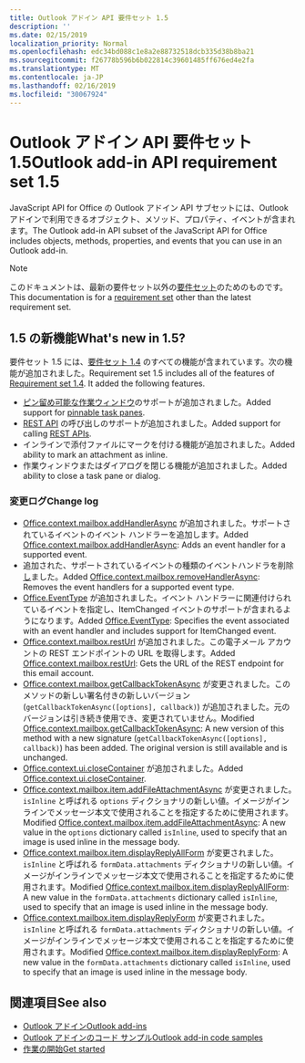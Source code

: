 ```yaml
---
title: Outlook アドイン API 要件セット 1.5
description: ''
ms.date: 02/15/2019
localization_priority: Normal
ms.openlocfilehash: edc34bd088c1e8a2e88732518dcb335d38b8ba21
ms.sourcegitcommit: f26778b596b6b022814c39601485ff676ed4e2fa
ms.translationtype: MT
ms.contentlocale: ja-JP
ms.lasthandoff: 02/16/2019
ms.locfileid: "30067924"
---
```

# <a name="outlook-add-in-api-requirement-set-15"></a><span data-ttu-id="3d07c-102">Outlook アドイン API 要件セット 1.5</span><span class="sxs-lookup"><span data-stu-id="3d07c-102">Outlook add-in API requirement set 1.5</span></span>

<span data-ttu-id="3d07c-103">JavaScript API for Office の Outlook アドイン API サブセットには、Outlook アドインで利用できるオブジェクト、メソッド、プロパティ、イベントが含まれます。</span><span class="sxs-lookup"><span data-stu-id="3d07c-103">The Outlook add-in API subset of the JavaScript API for Office includes objects, methods, properties, and events that you can use in an Outlook add-in.</span></span>

> [!NOTE]
> <span data-ttu-id="3d07c-104">このドキュメントは、最新の要件セット以外の[要件セット](/office/dev/add-ins/reference/requirement-sets/outlook-api-requirement-sets)のためのものです。</span><span class="sxs-lookup"><span data-stu-id="3d07c-104">This documentation is for a [requirement set](/office/dev/add-ins/reference/requirement-sets/outlook-api-requirement-sets) other than the latest requirement set.</span></span>

## <a name="whats-new-in-15"></a><span data-ttu-id="3d07c-105">1.5 の新機能</span><span class="sxs-lookup"><span data-stu-id="3d07c-105">What's new in 1.5?</span></span>

<span data-ttu-id="3d07c-p101">要件セット 1.5 には、[要件セット 1.4](../requirement-set-1.4/outlook-requirement-set-1.4.md) のすべての機能が含まれています。次の機能が追加されました。</span><span class="sxs-lookup"><span data-stu-id="3d07c-p101">Requirement set 1.5 includes all of the features of [Requirement set 1.4](../requirement-set-1.4/outlook-requirement-set-1.4.md). It added the following features.</span></span>

- <span data-ttu-id="3d07c-108">[ピン留め可能な作業ウィンドウ](https://docs.microsoft.com/outlook/add-ins/pinnable-taskpane)のサポートが追加されました。</span><span class="sxs-lookup"><span data-stu-id="3d07c-108">Added support for [pinnable task panes](https://docs.microsoft.com/outlook/add-ins/pinnable-taskpane).</span></span>
- <span data-ttu-id="3d07c-109">[REST API](https://docs.microsoft.com/outlook/add-ins/use-rest-api) の呼び出しのサポートが追加されました。</span><span class="sxs-lookup"><span data-stu-id="3d07c-109">Added support for calling [REST APIs](https://docs.microsoft.com/outlook/add-ins/use-rest-api).</span></span>
- <span data-ttu-id="3d07c-110">インラインで添付ファイルにマークを付ける機能が追加されました。</span><span class="sxs-lookup"><span data-stu-id="3d07c-110">Added ability to mark an attachment as inline.</span></span>
- <span data-ttu-id="3d07c-111">作業ウィンドウまたはダイアログを閉じる機能が追加されました。</span><span class="sxs-lookup"><span data-stu-id="3d07c-111">Added ability to close a task pane or dialog.</span></span>

### <a name="change-log"></a><span data-ttu-id="3d07c-112">変更ログ</span><span class="sxs-lookup"><span data-stu-id="3d07c-112">Change log</span></span>

- <span data-ttu-id="3d07c-113">[Office.context.mailbox.addHandlerAsync](office.context.mailbox.md#addhandlerasynceventtype-handler-options-callback) が追加されました。サポートされているイベントのイベント ハンドラーを追加します。</span><span class="sxs-lookup"><span data-stu-id="3d07c-113">Added [Office.context.mailbox.addHandlerAsync](office.context.mailbox.md#addhandlerasynceventtype-handler-options-callback): Adds an event handler for a supported event.</span></span>
- <span data-ttu-id="3d07c-114">追加された、サポートされているイベントの種類のイベントハンドラを削除[し](office.context.mailbox.md#removehandlerasynceventtype-options-callback)ました。</span><span class="sxs-lookup"><span data-stu-id="3d07c-114">Added [Office.context.mailbox.removeHandlerAsync](office.context.mailbox.md#removehandlerasynceventtype-options-callback): Removes the event handlers for a supported event type.</span></span>
- <span data-ttu-id="3d07c-115">[Office.EventType](office.md#eventtype-string) が追加されました。イベント ハンドラーに関連付けられているイベントを指定し、ItemChanged イベントのサポートが含まれるようになります。</span><span class="sxs-lookup"><span data-stu-id="3d07c-115">Added [Office.EventType](office.md#eventtype-string): Specifies the event associated with an event handler and includes support for ItemChanged event.</span></span>
- <span data-ttu-id="3d07c-116">[Office.context.mailbox.restUrl](office.context.mailbox.md#resturl-string) が追加されました。この電子メール アカウントの REST エンドポイントの URL を取得します。</span><span class="sxs-lookup"><span data-stu-id="3d07c-116">Added [Office.context.mailbox.restUrl](office.context.mailbox.md#resturl-string): Gets the URL of the REST endpoint for this email account.</span></span>
- <span data-ttu-id="3d07c-p102">[Office.context.mailbox.getCallbackTokenAsync](office.context.mailbox.md#getcallbacktokenasyncoptions-callback) が変更されました。このメソッドの新しい署名付きの新しいバージョン (`getCallbackTokenAsync([options], callback)`) が追加されました。元のバージョンは引き続き使用でき、変更されていません。</span><span class="sxs-lookup"><span data-stu-id="3d07c-p102">Modified [Office.context.mailbox.getCallbackTokenAsync](office.context.mailbox.md#getcallbacktokenasyncoptions-callback): A new version of this method with a new signature (`getCallbackTokenAsync([options], callback)`) has been added. The original version is still available and is unchanged.</span></span>
- <span data-ttu-id="3d07c-119">[Office.context.ui.closeContainer](/javascript/api/office/office.ui#closecontainer--) が追加されました。</span><span class="sxs-lookup"><span data-stu-id="3d07c-119">Added [Office.context.ui.closeContainer](/javascript/api/office/office.ui#closecontainer--).</span></span>
- <span data-ttu-id="3d07c-120">[Office.context.mailbox.item.addFileAttachmentAsync](office.context.mailbox.item.md#addfileattachmentasyncuri-attachmentname-options-callback) が変更されました。`isInline` と呼ばれる `options` ディクショナリの新しい値。イメージがインラインでメッセージ本文で使用されることを指定するために使用されます。</span><span class="sxs-lookup"><span data-stu-id="3d07c-120">Modified [Office.context.mailbox.item.addFileAttachmentAsync](office.context.mailbox.item.md#addfileattachmentasyncuri-attachmentname-options-callback): A new value in the `options` dictionary called `isInline`, used to specify that an image is used inline in the message body.</span></span>
- <span data-ttu-id="3d07c-121">[Office.context.mailbox.item.displayReplyAllForm](office.context.mailbox.item.md#displayreplyallformformdata-callback) が変更されました。`isInline` と呼ばれる `formData.attachments` ディクショナリの新しい値。イメージがインラインでメッセージ本文で使用されることを指定するために使用されます。</span><span class="sxs-lookup"><span data-stu-id="3d07c-121">Modified [Office.context.mailbox.item.displayReplyAllForm](office.context.mailbox.item.md#displayreplyallformformdata-callback): A new value in the `formData.attachments` dictionary called `isInline`, used to specify that an image is used inline in the message body.</span></span>
- <span data-ttu-id="3d07c-122">[Office.context.mailbox.item.displayReplyForm](office.context.mailbox.item.md#displayreplyformformdata-callback) が変更されました。`isInline` と呼ばれる `formData.attachments` ディクショナリの新しい値。イメージがインラインでメッセージ本文で使用されることを指定するために使用されます。</span><span class="sxs-lookup"><span data-stu-id="3d07c-122">Modified [Office.context.mailbox.item.displayReplyForm](office.context.mailbox.item.md#displayreplyformformdata-callback): A new value in the `formData.attachments` dictionary called `isInline`, used to specify that an image is used inline in the message body.</span></span>

## <a name="see-also"></a><span data-ttu-id="3d07c-123">関連項目</span><span class="sxs-lookup"><span data-stu-id="3d07c-123">See also</span></span>

- [<span data-ttu-id="3d07c-124">Outlook アドイン</span><span class="sxs-lookup"><span data-stu-id="3d07c-124">Outlook add-ins</span></span>](https://docs.microsoft.com/outlook/add-ins/)
- [<span data-ttu-id="3d07c-125">Outlook アドインのコード サンプル</span><span class="sxs-lookup"><span data-stu-id="3d07c-125">Outlook add-in code samples</span></span>](https://developer.microsoft.com/outlook/gallery/?filterBy=Outlook,Samples,Add-ins)
- [<span data-ttu-id="3d07c-126">作業の開始</span><span class="sxs-lookup"><span data-stu-id="3d07c-126">Get started</span></span>](https://docs.microsoft.com/outlook/add-ins/quick-start)
